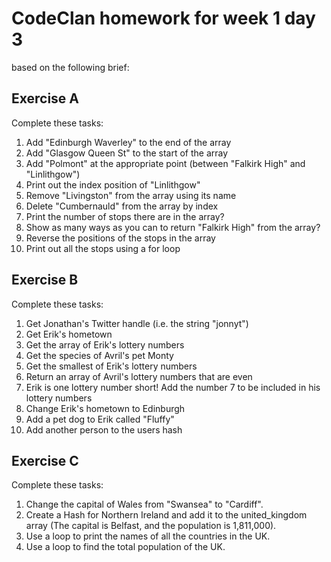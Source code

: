 # CodeClan homework for week 1 day 3
based on the following brief:

## Exercise A

Complete these tasks:
1. Add "Edinburgh Waverley" to the end of the array
2. Add "Glasgow Queen St" to the start of the array
3. Add "Polmont" at the appropriate point (between "Falkirk High" and "Linlithgow")
4. Print out the index position of "Linlithgow"
5. Remove "Livingston" from the array using its name
6. Delete "Cumbernauld" from the array by index
7. Print the number of stops there are in the array?
8. Show as many ways as you can to return "Falkirk High" from the array?
9. Reverse the positions of the stops in the array
10. Print out all the stops using a for loop

## Exercise B

Complete these tasks:
1. Get Jonathan's Twitter handle (i.e. the string "jonnyt")
2. Get Erik's hometown
3. Get the array of Erik's lottery numbers
4. Get the species of Avril's pet Monty
5. Get the smallest of Erik's lottery numbers
6. Return an array of Avril's lottery numbers that are even
7. Erik is one lottery number short! Add the number 7 to be included in his lottery numbers
8. Change Erik's hometown to Edinburgh
9. Add a pet dog to Erik called "Fluffy"
10. Add another person to the users hash

## Exercise C

Complete these tasks:
1. Change the capital of Wales from "Swansea" to "Cardiff".
2. Create a Hash for Northern Ireland and add it to the united_kingdom array (The capital is Belfast, and the population is 1,811,000).
3. Use a loop to print the names of all the countries in the UK.
4. Use a loop to find the total population of the UK.
